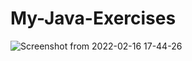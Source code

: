 # My-Java-Exercises
![Screenshot from 2022-02-16 17-44-26](https://user-images.githubusercontent.com/99397293/154309035-a47ee50d-22e2-445f-bb7e-b53d9204edfa.png)
